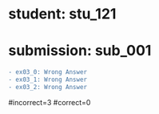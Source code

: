 # student: stu_121
# submission: sub_001

```diff
- ex03_0: Wrong Answer
- ex03_1: Wrong Answer
- ex03_2: Wrong Answer
```
#incorrect=3
#correct=0
